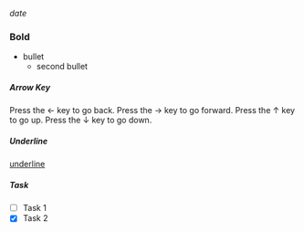 *date* <br/>
### Bold
* bullet 
  - second bullet

##### Arrow Key
Press the &#8592; key to go back.
Press the &#8594; key to go forward.
Press the &#8593; key to go up.
Press the &#8595; key to go down.

##### Underline
<ins> underline </ins>

##### Task
- [ ] Task 1
- [x] Task 2
